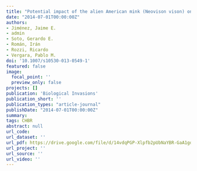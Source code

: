 ```yaml
---
title: "Potential impact of the alien American mink (Neovison vison) on Magellanic woodpeckers (Campephilus magallanicus) in Navarino Island, southern Chile"
date: "2014-07-01T00:00:00Z"
authors:
- Jiménez, Jaime E. 
- admin 
- Soto, Gerardo E. 
- Román, Irán 
- Rozzi, Ricardo 
- Vergara, Pablo M.
doi: '10.1007/s10530-013-0549-1'
featured: false
image:
  focal_point: ''
  preview_only: false
projects: []
publication: 'Biological Invasions'
publication_short: ''
publication_types: "article-journal"
publishDate: "2014-07-01T00:00:00Z"
summary: 
tags: CHBR
abstract: null
url_code: 
url_dataset: ''
url_pdf: https://drive.google.com/file/d/14vdqPGP-Xlpfb2pUbNaYBR-GaA1gdpki/view
url_project: ''
url_source: ''
url_video: ''
---
```



